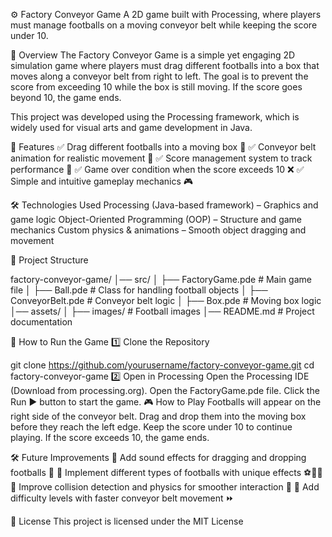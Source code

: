 ⚙️ Factory Conveyor Game
A 2D game built with Processing, where players must manage footballs on a moving conveyor belt while keeping the score under 10.

📖 Overview
The Factory Conveyor Game is a simple yet engaging 2D simulation game where players must drag different footballs into a box that moves along a conveyor belt from right to left. The goal is to prevent the score from exceeding 10 while the box is still moving. If the score goes beyond 10, the game ends.

This project was developed using the Processing framework, which is widely used for visual arts and game development in Java.

🚀 Features
✅ Drag different footballs into a moving box 🏀
✅ Conveyor belt animation for realistic movement 🔄
✅ Score management system to track performance 🎯
✅ Game over condition when the score exceeds 10 ❌
✅ Simple and intuitive gameplay mechanics 🎮

🛠️ Technologies Used
Processing (Java-based framework) – Graphics and game logic
Object-Oriented Programming (OOP) – Structure and game mechanics
Custom physics & animations – Smooth object dragging and movement

📂 Project Structure

factory-conveyor-game/
│── src/
│   ├── FactoryGame.pde          # Main game file
│   ├── Ball.pde                 # Class for handling football objects
│   ├── ConveyorBelt.pde         # Conveyor belt logic
│   ├── Box.pde                  # Moving box logic
│── assets/
│   ├── images/                   # Football images
│── README.md                     # Project documentation


📌 How to Run the Game
1️⃣ Clone the Repository

git clone https://github.com/yourusername/factory-conveyor-game.git
cd factory-conveyor-game
2️⃣ Open in Processing
Open the Processing IDE (Download from processing.org).
Open the FactoryGame.pde file.
Click the Run ▶️ button to start the game.
🎮 How to Play
Footballs will appear on the right side of the conveyor belt.
Drag and drop them into the moving box before they reach the left edge.
Keep the score under 10 to continue playing.
If the score exceeds 10, the game ends.


🛠️ Future Improvements
🔹 Add sound effects for dragging and dropping footballs 🎵
🔹 Implement different types of footballs with unique effects ⚽🏈🏀
🔹 Improve collision detection and physics for smoother interaction 🔄
🔹 Add difficulty levels with faster conveyor belt movement ⏩

📜 License
This project is licensed under the MIT License
